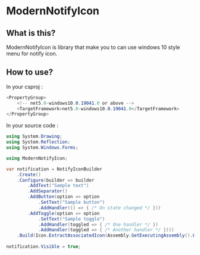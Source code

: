 # ModernNotifyIcon

## What is this?

ModernNotifyIcon is library that make you to can use windows 10 style menu for notify icon.

## How to use?

In your csproj :
```c#
<PropertyGroup>
    <!-- net5.0-windows10.0.19041.0 or above -->
    <TargetFramework>net5.0-windows10.0.19041.0</TargetFramework>
</PropertyGroup>
```

In your source code :
```c#
using System.Drawing;
using System.Reflection;
using System.Windows.Forms;

using ModernNotifyIcon;

var notification = NotifyIconBuilder
    .Create()
    .Configure(builder => builder
        .AddText("Sample text")
        .AddSeparator()
        .AddButton(option => option
            .SetText("Sample button")
            .AddHandler(() => { /* On state changed */ }))
        .AddToggle(option => option
            .SetText("Sample toggle")
            .AddHandler(toggled => { /* One handler */ })
            .AddHandler(toggled => { /* Another handler */ })))
    .Build(Icon.ExtractAssociatedIcon(Assembly.GetExecutingAssembly().Location)); // Get icon of assembly
    
notification.Visible = true;
```